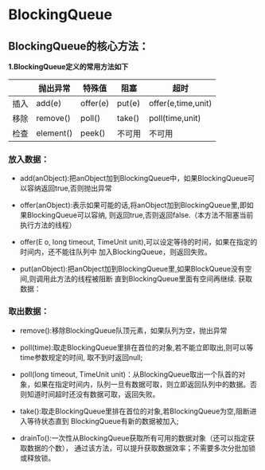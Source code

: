 # BlockingQueue

## **BlockingQueue的核心方法**：

**1.BlockingQueue定义的常用方法如下**

|      | 抛出异常  | 特殊值   | 阻塞   | 超时               |
| ---- | --------- | -------- | ------ | ------------------ |
| 插入 | add(e)    | offer(e) | put(e) | offer(e,time,unit) |
| 移除 | remove()  | poll()   | take() | poll(time,unit)    |
| 检查 | element() | peek()   | 不可用 | 不可用             |

 

###  放入数据： 　　

- add(anObject):把anObject加到BlockingQueue中，如果BlockingQueue可以容纳返回true,否则抛出异常

- offer(anObject):表示如果可能的话,将anObject加到BlockingQueue里,即如果BlockingQueue可以容纳, 则返回true,否则返回false.（本方法不阻塞当前执行方法的线程） 　
- offer(E o, long timeout, TimeUnit unit),可以设定等待的时间，如果在指定的时间内，还不能往队列中 加入BlockingQueue，则返回失败。 　　
- put(anObject):把anObject加到BlockingQueue里,如果BlockQueue没有空间,则调用此方法的线程被阻断 直到BlockingQueue里面有空间再继续. 获取数据： 　　

### 取出数据：

- remove():移除BlockingQueue队顶元素，如果队列为空，抛出异常

- poll(time):取走BlockingQueue里排在首位的对象,若不能立即取出,则可以等time参数规定的时间, 取不到时返回null;
- poll(long timeout, TimeUnit unit)：从BlockingQueue取出一个队首的对象，如果在指定时间内，队列一旦有数据可取，则立即返回队列中的数据。否则知道时间超时还没有数据可取，返回失败。 　

- take():取走BlockingQueue里排在首位的对象,若BlockingQueue为空,阻断进入等待状态直到 BlockingQueue有新的数据被加入;  
- drainTo():一次性从BlockingQueue获取所有可用的数据对象（还可以指定获取数据的个数）， 通过该方法，可以提升获取数据效率；不需要多次分批加锁或释放锁。 